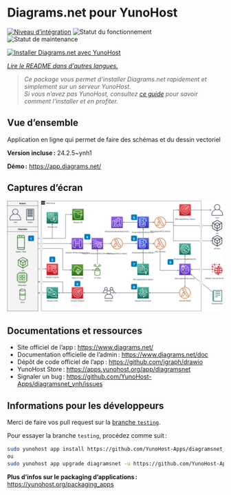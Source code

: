 <!--
Nota bene : ce README est automatiquement généré par <https://github.com/YunoHost/apps/tree/master/tools/readme_generator>
Il NE doit PAS être modifié à la main.
-->

# Diagrams.net pour YunoHost

[![Niveau d’intégration](https://dash.yunohost.org/integration/diagramsnet.svg)](https://dash.yunohost.org/appci/app/diagramsnet) ![Statut du fonctionnement](https://ci-apps.yunohost.org/ci/badges/diagramsnet.status.svg) ![Statut de maintenance](https://ci-apps.yunohost.org/ci/badges/diagramsnet.maintain.svg)

[![Installer Diagrams.net avec YunoHost](https://install-app.yunohost.org/install-with-yunohost.svg)](https://install-app.yunohost.org/?app=diagramsnet)

*[Lire le README dans d'autres langues.](./ALL_README.md)*

> *Ce package vous permet d’installer Diagrams.net rapidement et simplement sur un serveur YunoHost.*  
> *Si vous n’avez pas YunoHost, consultez [ce guide](https://yunohost.org/install) pour savoir comment l’installer et en profiter.*

## Vue d’ensemble

Application en ligne qui permet de faire des schémas et du dessin vectoriel


**Version incluse :** 24.2.5~ynh1

**Démo :** <https://app.diagrams.net/>

## Captures d’écran

![Capture d’écran de Diagrams.net](./doc/screenshots/screenshot.png)

## Documentations et ressources

- Site officiel de l’app : <https://www.diagrams.net/>
- Documentation officielle de l’admin : <https://www.diagrams.net/doc>
- Dépôt de code officiel de l’app : <https://github.com/jgraph/drawio>
- YunoHost Store : <https://apps.yunohost.org/app/diagramsnet>
- Signaler un bug : <https://github.com/YunoHost-Apps/diagramsnet_ynh/issues>

## Informations pour les développeurs

Merci de faire vos pull request sur la [branche `testing`](https://github.com/YunoHost-Apps/diagramsnet_ynh/tree/testing).

Pour essayer la branche `testing`, procédez comme suit :

```bash
sudo yunohost app install https://github.com/YunoHost-Apps/diagramsnet_ynh/tree/testing --debug
ou
sudo yunohost app upgrade diagramsnet -u https://github.com/YunoHost-Apps/diagramsnet_ynh/tree/testing --debug
```

**Plus d’infos sur le packaging d’applications :** <https://yunohost.org/packaging_apps>
